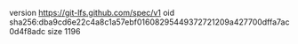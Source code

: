version https://git-lfs.github.com/spec/v1
oid sha256:dba9cd6e22c4a8c1a57ebf01608295449372721209a427700dffa7ac0d4f8adc
size 1196
